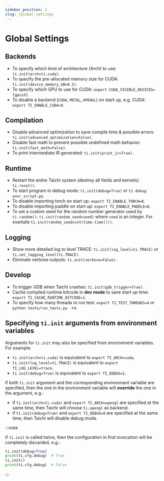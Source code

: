 ```yaml
---
sidebar_position: 3
slug: /global_settings
---
```

# Global Settings

## Backends

- To specify which kind of architecture (Arch) to use: `ti.init(arch=ti.cuda)`.
- To specify the pre-allocated memory size for CUDA:
  `ti.init(device_memory_GB=0.5)`.
- To specify which GPU to use for CUDA:
  `export CUDA_VISIBLE_DEVICES=[gpuid]`.
- To disable a backend (`CUDA`, `METAL`, `OPENGL`) on start up, e.g. CUDA:
  `export TI_ENABLE_CUDA=0`.

## Compilation

- Disable advanced optimization to save compile time & possible
  errors: `ti.init(advanced_optimization=False)`.
- Disable fast math to prevent possible undefined math behavior:
  `ti.init(fast_math=False)`.
- To print intermediate IR generated: `ti.init(print_ir=True)`.

## Runtime

- Restart the entire Taichi system (destroy all fields and kernels):
  `ti.reset()`.
- To start program in debug mode: `ti.init(debug=True)` or
  `ti debug your_script.py`.
- To disable importing torch on start up: `export TI_ENABLE_TORCH=0`.
- To disable importing paddle on start up: `export TI_ENABLE_PADDLE=0`.
- To set a custom seed for the random number generator used by `ti.random()`: `ti.init(random_seed=seed)` where `seed` is an integer. For example `ti.init(random_seed=int(time.time()))`.

## Logging

- Show more detailed log to level TRACE: `ti.init(log_level=ti.TRACE)`
  or `ti.set_logging_level(ti.TRACE)`.
- Eliminate verbose outputs: `ti.init(verbose=False)`.

## Develop

- To trigger GDB when Taichi crashes: `ti.init(gdb_trigger=True)`.
- Cache compiled runtime bitcode in **dev mode** to save start up
  time: `export TI_CACHE_RUNTIME_BITCODE=1`.
- To specify how many threads to run test: `export TI_TEST_THREADS=4`
  or `python tests/run_tests.py -t4`.

## Specifying `ti.init` arguments from environment variables

Arguments for `ti.init` may also be specified from environment
variables. For example:

- `ti.init(arch=ti.cuda)` is equivalent to `export TI_ARCH=cuda`.
- `ti.init(log_level=ti.TRACE)` is equivalent to
  `export TI_LOG_LEVEL=trace`.
- `ti.init(debug=True)` is equivalent to `export TI_DEBUG=1`.

If both `ti.init` argument and the corresponding environment variable
are specified, then the one in the environment variable will
**override** the one in the argument, e.g.:

- if `ti.init(arch=ti.cuda)` and `export TI_ARCH=opengl` are specified
  at the same time, then Taichi will choose `ti.opengl` as backend.
- if `ti.init(debug=True)` and `export TI_DEBUG=0` are specified at
  the same time, then Taichi will disable debug mode.

:::note

If `ti.init` is called twice, then the configuration in first invocation
will be completely discarded, e.g.:

```python {1,3}
ti.init(debug=True)
print(ti.cfg.debug)  # True
ti.init()
print(ti.cfg.debug)  # False
```

:::
